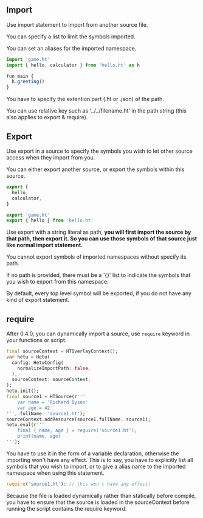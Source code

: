 ## Import

Use import statement to import from another source file.

You can specify a list to limit the symbols imported.

You can set an aliases for the imported namespace.

```javascript
import 'game.ht'
import { hello, calculator } from 'hello.ht' as h

fun main {
  h.greeting()
}
```

You have to specify the extention part (.ht or .json) of the path.

You can use relative key such as '../../filename.ht' in the path string (this also applies to export & require).

## Export

Use export in a source to specify the symbols you wish to let other source access when they import from you.

You can either export another source, or export the symbols within this source.

```javascript
export {
  hello,
  calculator,
}

export 'game.ht'
export { hello } from 'hello.ht'
```

Use export with a string literal as path, **you will first import the source by that path, then export it. So you can use those symbols of that source just like normal import statement.**

You cannot export symbols of imported namespaces without specify its path.

If no path is provided, there must be a '{}' list to indicate the symbols that you wish to export from this namespace.

By default, every top level symbol will be exported, if you do not have any kind of export statement.

## require

After 0.4.0, you can dynamically import a source, use `require` keyword in your functions or script.

```dart
final sourceContext = HTOverlayContext();
var hetu = Hetu(
  config: HetuConfig(
    normalizeImportPath: false,
  ),
  sourceContext: sourceContext,
);
hetu.init();
final source1 = HTSource(r'''
    var name = 'Richard Byson'
    var age = 42
''', fullName: 'source1.ht');
sourceContext.addResource(source1.fullName, source1);
hetu.eval(r'''
    final { name, age } = require('source1.ht');
    print(name, age)
''');
```

You have to use it in the form of a variable declaration, otherwise the importing won't have any effect. This is to say, you have to explicitly list all symbols that you wish to import, or to give a alias name to the imported namespace when using this statement.

```javascript
require('source1.ht'); // this won't have any effect!
```

Because the file is loaded dynamically rather than statically before compile, you have to ensure that the source is loaded in the sourceContext before running the script contains the require keyword.
